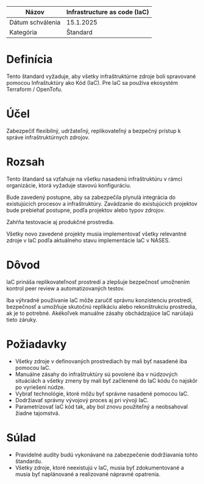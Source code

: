| Názov | Infrastructure as code (IaC) |
|-|-|
| Dátum schválenia | 15.1.2025 |
| Kategória | Štandard |


# Definícia

Tento štandard vyžaduje, aby všetky infraštruktúrne zdroje boli spravované pomocou Infraštuktúry ako Kód (IaC). Pre IaC sa používa ekosystém Terraform / OpenTofu.

# Účel

Zabezpečiť flexibilný, udržateľný, replikovateľný a bezpečný prístup k správe infraštruktúrnych zdrojov.

# Rozsah

Tento štandard sa vzťahuje na všetku nasadenú infraštruktúru v rámci organizácie, ktorá vyžaduje stavovú konfiguráciu.

Bude zavedený postupne, aby sa zabezpečila plynulá integrácia do existujúcich procesov a infraštruktúry. Zavádzanie do existujúcich projektov bude prebiehať postupne, podľa projektov alebo typov zdrojov.

Zahŕňa testovacie aj produkčné prostredia.

Všetky novo zavedené projekty musia implementovať všetky relevantné zdroje v IaC podľa aktuálneho stavu implementácie IaC v NASES.

# Dôvod

IaC prináša replikovateľnosť prostredí a zlepšuje bezpečnosť umožnením kontrol peer review a automatizovaných testov.

Iba výhradné používanie IaC môže zaručiť správnu konzistenciu prostredí, bezpečnosť a umožňuje skutočnú replikáciu alebo rekonštrukciu prostredia, ak je to potrebné. Akékoľvek manuálne zásahy obchádzajúce IaC narúšajú tieto záruky.

# Požiadavky

- Všetky zdroje v definovaných prostrediach by mali byť nasadené iba pomocou IaC.
- Manuálne zásahy do infraštruktúry sú povolené iba v núdzových situáciách a všetky zmeny by mali byť začlenené do IaC kódu čo najskôr po vyriešení núdze.
- Vybrať technológie, ktoré môžu byť správne nasadené pomocou IaC.
- Dodržiavať správny vývojový proces aj pri vývoji IaC.
- Parametrizovať IaC kód tak, aby bol znovu použiteľný a neobsahoval žiadne tajomstvá.

# Súlad

- Pravidelné audity budú vykonávané na zabezpečenie dodržiavania tohto štandardu.
- Všetky zdroje, ktoré neexistujú v IaC, musia byť zdokumentované a musia byť naplánované a realizované nápravné opatrenia.




